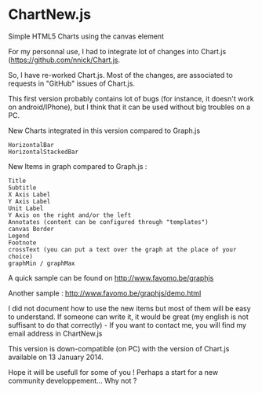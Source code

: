 ChartNew.js
===========


Simple HTML5 Charts using the canvas element




For my personnal use, I had to integrate lot of changes into Chart.js (https://github.com/nnick/Chart.js. 

So, I have re-worked Chart.js. Most of the changes, are associated to requests in "GitHub" issues of Chart.js.



This first version probably contains lot of bugs (for instance, it doesn't work on android/IPhone), but I think that it can be used without big troubles on a PC.

New Charts integrated in this version compared to Graph.js

    HorizontalBar
    HorizontalStackedBar

New Items in graph compared to Graph.js :

    Title
    Subtitle
    X Axis Label
    Y Axis Label
    Unit Label
    Y Axis on the right and/or the left
    Annotates (content can be configured through "templates")
    canvas Border
    Legend
    Footnote
    crossText (you can put a text over the graph at the place of your choice)
    graphMin / graphMax

A quick sample can be found on http://www.favomo.be/graphjs

Another sample : http://www.favomo.be/graphjs/demo.html


I did not document how to use the new items but most of them will be easy to understand. If someone can write it, it would be great (my english is not suffisant to do that correctly) - If you want to contact me, you will find my email address in ChartNew.js

This version is down-compatible (on PC) with the version of Chart.js available on 13 January 2014.

Hope it will be usefull for some of you ! Perhaps a start for a new community developpement... Why not ?
